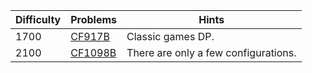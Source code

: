 | Difficulty | Problems | Hints |
| -------- | -------- | -------- |
| 1700 | [CF917B](https://codeforces.com/problemset/problem/917/B) | Classic games DP. |
| 2100 | [CF1098B](https://codeforces.com/problemset/problem/1098/B) | There are only a few configurations. |